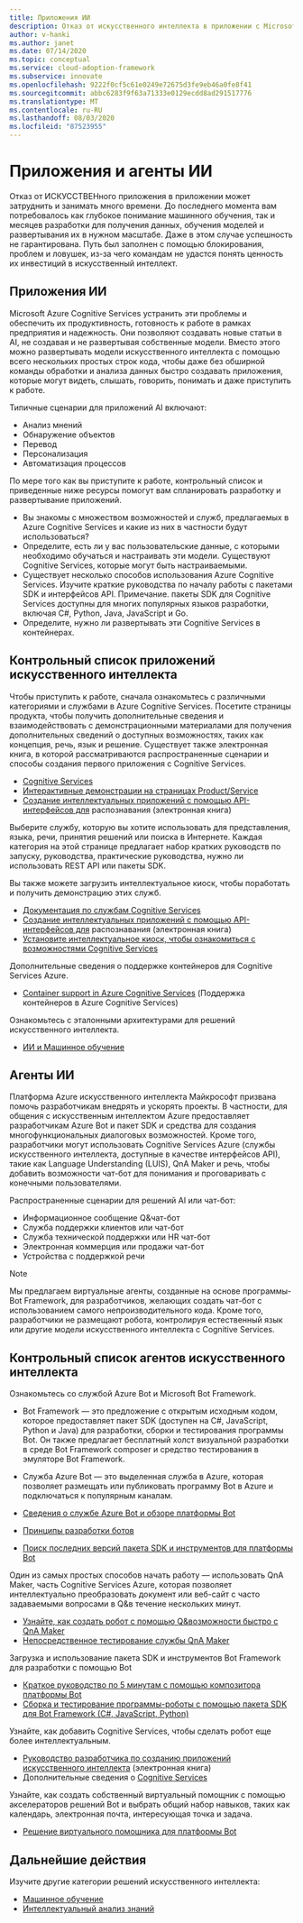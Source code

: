 ```yaml
---
title: Приложения ИИ
description: Отказ от искусственного интеллекта в приложении с Microsoft Azure Cognitive Services.
author: v-hanki
ms.author: janet
ms.date: 07/14/2020
ms.topic: conceptual
ms.service: cloud-adoption-framework
ms.subservice: innovate
ms.openlocfilehash: 9222f0cf5c61e0249e72675d3fe9eb46a0fe8f41
ms.sourcegitcommit: abbc6283f9f63a71333e0129ecdd8ad291517776
ms.translationtype: MT
ms.contentlocale: ru-RU
ms.lasthandoff: 08/03/2020
ms.locfileid: "87523955"
---
```

# <a name="ai-applications-and-agents"></a>Приложения и агенты ИИ

Отказ от ИСКУССТВЕНного приложения в приложении может затруднить и занимать много времени. До последнего момента вам потребовалось как глубокое понимание машинного обучения, так и месяцев разработки для получения данных, обучения моделей и развертывания их в нужном масштабе. Даже в этом случае успешность не гарантирована. Путь был заполнен с помощью блокирования, проблем и ловушек, из-за чего командам не удастся понять ценность их инвестиций в искусственный интеллект.

## <a name="ai-applications"></a>Приложения ИИ

Microsoft Azure Cognitive Services устранить эти проблемы и обеспечить их продуктивность, готовность к работе в рамках предприятия и надежность. Они позволяют создавать новые статьи в AI, не создавая и не развертывая собственные модели. Вместо этого можно развертывать модели искусственного интеллекта с помощью всего нескольких простых строк кода, чтобы даже без обширной команды обработки и анализа данных быстро создавать приложения, которые могут видеть, слышать, говорить, понимать и даже приступить к работе.

Типичные сценарии для приложений AI включают:

- Анализ мнений
- Обнаружение объектов
- Перевод
- Персонализация
- Автоматизация процессов

По мере того как вы приступите к работе, контрольный список и приведенные ниже ресурсы помогут вам спланировать разработку и развертывание приложений.

- Вы знакомы с множеством возможностей и служб, предлагаемых в Azure Cognitive Services и какие из них в частности будут использоваться?
- Определите, есть ли у вас пользовательские данные, с которыми необходимо обучаться и настраивать эти модели. Существуют Cognitive Services, которые могут быть настраиваемыми.
- Существует несколько способов использования Azure Cognitive Services. Изучите краткие руководства по началу работы с пакетами SDK и интерфейсов API. Примечание. пакеты SDK для Cognitive Services доступны для многих популярных языков разработки, включая C#, Python, Java, JavaScript и Go.
- Определите, нужно ли развертывать эти Cognitive Services в контейнерах.

## <a name="ai-applications-checklist"></a>Контрольный список приложений искусственного интеллекта

Чтобы приступить к работе, сначала ознакомьтесь с различными категориями и службами в Azure Cognitive Services. Посетите страницы продукта, чтобы получить дополнительные сведения и взаимодействовать с демонстрационными материалами для получения дополнительных сведений о доступных возможностях, таких как концепция, речь, язык и решение. Существует также электронная книга, в которой рассматриваются распространенные сценарии и способы создания первого приложения с Cognitive Services.

- [Cognitive Services](https://docs.microsoft.com/azure/cognitive-services/welcome)
- [Интерактивные демонстрации на страницах Product/Service](https://azure.microsoft.com/services/cognitive-services/)
- [Создание интеллектуальных приложений с помощью API-интерфейсов для](https://azure.microsoft.com/resources/building-intelligent-apps-with-cognitive-apis/) распознавания (электронная книга)

Выберите службу, которую вы хотите использовать для представления, языка, речи, принятия решений или поиска в Интернете. Каждая категория на этой странице предлагает набор кратких руководств по запуску, руководства, практические руководства, нужно ли использовать REST API или пакеты SDK.

<!-- docsTest:ignore "Intelligent Kiosk" -->

Вы также можете загрузить интеллектуальное киоск, чтобы поработать и получить демонстрацию этих служб.

- [Документация по службам Cognitive Services](https://docs.microsoft.com/azure/cognitive-services/)
- [Создание интеллектуальных приложений с помощью API-интерфейсов для](https://azure.microsoft.com/resources/building-intelligent-apps-with-cognitive-apis/) распознавания (электронная книга)
- [Установите интеллектуальное киоск, чтобы ознакомиться с возможностями Cognitive Services](https://github.com/Microsoft/Cognitive-Samples-IntelligentKiosk)

Дополнительные сведения о поддержке контейнеров для Cognitive Services Azure.

- [Container support in Azure Cognitive Services](https://docs.microsoft.com/azure/cognitive-services/cognitive-services-container-support?tabs=luis) (Поддержка контейнеров в Azure Cognitive Services)

Ознакомьтесь с эталонными архитектурами для решений искусственного интеллекта.

- [ИИ и Машинное обучение](https://docs.microsoft.com/azure/architecture/browse/#ai--machine-learning)

## <a name="ai-agents"></a>Агенты ИИ

Платформа Azure искусственного интеллекта Майкрософт призвана помочь разработчикам внедрять и ускорять проекты. В частности, для общения с искусственным интеллектом Azure предоставляет разработчикам Azure Bot и пакет SDK и средства для создания многофункциональных диалоговых возможностей. Кроме того, разработчики могут использовать Cognitive Services Azure (службы искусственного интеллекта, доступные в качестве интерфейсов API), такие как Language Understanding (LUIS), QnA Maker и речь, чтобы добавить возможности чат-бот для понимания и проговаривать с конечными пользователями.

Распространенные сценарии для решений AI или чат-бот:

- Информационное сообщение Q&чат-бот
- Служба поддержки клиентов или чат-бот
- Служба технической поддержки или HR чат-бот
- Электронная коммерция или продажи чат-бот
- Устройства с поддержкой речи

> [!NOTE]
> Мы предлагаем виртуальные агенты, созданные на основе программы-Bot Framework, для разработчиков, желающих создать чат-бот с использованием самого непроизводительного кода. Кроме того, разработчики не размещают робота, контролируя естественный язык или другие модели искусственного интеллекта с Cognitive Services.

## <a name="ai-agents-checklist"></a>Контрольный список агентов искусственного интеллекта

Ознакомьтесь со службой Azure Bot и Microsoft Bot Framework.

- Bot Framework — это предложение с открытым исходным кодом, которое предоставляет пакет SDK (доступен на C#, JavaScript, Python и Java) для разработки, сборки и тестирования программы Bot. Он также предлагает бесплатный холст визуальной разработки в среде Bot Framework composer и средство тестирования в эмуляторе Bot Framework.
- Служба Azure Bot — это выделенная служба в Azure, которая позволяет размещать или публиковать программу Bot в Azure и подключаться к популярным каналам.

- [Сведения о службе Azure Bot и обзоре платформы Bot](https://docs.microsoft.com/azure/bot-service/bot-service-overview-introduction?view=azure-bot-service-4.0)
- [Принципы разработки ботов](https://docs.microsoft.com/azure/bot-service/bot-service-design-principles?view=azure-bot-service-4.0)
- [Поиск последних версий пакета SDK и инструментов для платформы Bot](https://docs.microsoft.com/azure/bot-service/what-is-new?view=azure-bot-service-4.0)

Один из самых простых способов начать работу — использовать QnA Maker, часть Cognitive Services Azure, которая позволяет интеллектуально преобразовать документ или веб-сайт с часто задаваемыми вопросами в Q&в течение нескольких минут.

- [Узнайте, как создать робот с помощью Q&возможности быстро с QnA Maker](https://docs.microsoft.com/azure/bot-service/bot-builder-tutorial-add-qna?view=azure-bot-service-4.0&tabs=csharp)
- [Непосредственное тестирование службы QnA Maker](https://www.qnamaker.ai/)

Загрузка и использование пакета SDK и инструментов Bot Framework для разработки с помощью Bot

- [Краткое руководство по 5 минутам с помощью композитора платформы Bot](https://docs.microsoft.com/composer/)
- [Сборка и тестирование программы-роботы с помощью пакета SDK для Bot Framework (C#, JavaScript, Python)](https://docs.microsoft.com/azure/bot-service/dotnet/bot-builder-dotnet-sdk-quickstart?view=azure-bot-service-4.0)

Узнайте, как добавить Cognitive Services, чтобы сделать робот еще более интеллектуальным.

- [Руководство разработчика по созданию приложений искусственного интеллекта](https://www.oreilly.com/library/view/a-developers-guide/9781492080619/) (электронная книга)
- Дополнительные сведения о [Cognitive Services](https://docs.microsoft.com/azure/cognitive-services/)

Узнайте, как создать собственный виртуальный помощник с помощью акселераторов решений Bot и выбрать общий набор навыков, таких как календарь, электронная почта, интересующая точка и задача.

- [Решение виртуального помощника для платформы Bot](https://microsoft.github.io/botframework-solutions/index)

## <a name="next-steps"></a>Дальнейшие действия

Изучите другие категории решений искусственного интеллекта:

- [Машинное обучение](./machine-learning.md)
- [Интеллектуальный анализ знаний](./knowledge-mining.md)
